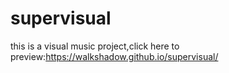 # supervisual
this is a visual music project,click here to preview:https://walkshadow.github.io/supervisual/

